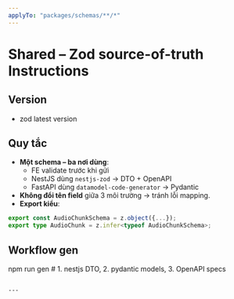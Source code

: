 ```yaml
---
applyTo: "packages/schemas/**/*"
---
```


# Shared – Zod source-of-truth Instructions

## Version
- zod latest version

## Quy tắc
- **Một schema – ba nơi dùng**:
  - FE validate trước khi gửi
  - NestJS dùng `nestjs-zod` → DTO + OpenAPI
  - FastAPI dùng `datamodel-code-generator` → Pydantic
- **Không đổi tên field** giữa 3 môi trường → tránh lỗi mapping.
- **Export kiểu**:
```ts
export const AudioChunkSchema = z.object({...});
export type AudioChunk = z.infer<typeof AudioChunkSchema>;
```

## Workflow gen
npm run gen   # 1. nestjs DTO, 2. pydantic models, 3. OpenAPI specs
```

---